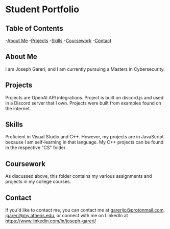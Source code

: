 # Student Portfolio
## Table of Contents

-[About Me](#about-me)
-[Projects](#projects)
-[Skills](#skills)
-[Coursework](#coursework)
-[Contact](#contact)

## About Me 

I am Joseph Gareri, and I am currently pursuing a Masters in Cybersecurity. 

## Projects

Projects are OpenAI API integrations. Project is built on discord.js and used in a Discord server that I own. Projects were built from examples found on the internet.

## Skills

Proficient in Visual Studio and C++. However, my projects are in JavaScript because I am self-learning in that language. My C++ projects can be found in the respective "CS" folder.

## Coursework

As discussed above, this folder contains my various assignments and projects in my college courses.

## Contact

If you'd like to contact me, you can contact me at garerijc@protonmail.com, jgareri@my.athens.edu, or connect with me on LinkedIn at https://www.linkedin.com/in/joseph-gareri/
